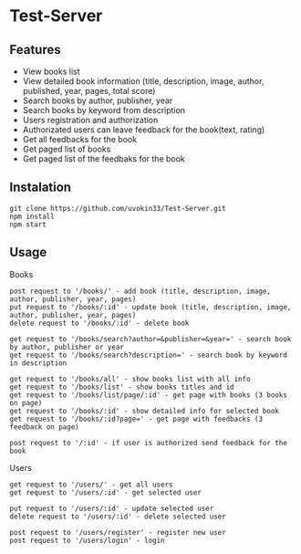 # Test-Server

## Features ##

* View books list
* View detailed book information (title, description, image, author, published, year, pages, total score)
* Search books by author, publisher, year
* Search books by keyword from description
* Users registration and authorization 
* Authorizated users can leave feedback for the book(text, rating)
* Get all feedbacks for the book 
* Get paged list of books
* Get paged list of the feedbaks for the book

## Instalation ##

```
git clone https://github.com/uvokin33/Test-Server.git 
npm install
npm start
```

## Usage ##

Books
```
post request to '/books/' - add book (title, description, image, author, publisher, year, pages)  
put request to '/books/:id' - update book (title, description, image, author, publisher, year, pages)  
delete request to '/books/:id' - delete book  
```

```
get request to '/books/search?author=&publisher=&year=' - search book by author, publisher or year  
get request to '/books/search?description=' - search book by keyword in description  
```

```
get request to '/books/all' - show books list with all info  
get request to '/books/list' - show books titles and id  
get request to '/books/list/page/:id' - get page with books (3 books on page)
get request to '/books/:id' - show detailed info for selected book  
get request to '/books/:id?page=' - get page with feedbacks (3 feedback on page)

post request to '/:id' - if user is authorized send feedback for the book
```
Users
```
get request to '/users/' - get all users  
get request to '/users/:id' - get selected user  
```
```
put request to '/users/:id' - update selected user 
delete request to '/users/:id' - delete selected user 
```
```
post request to '/users/register' - register new user 
post request to '/users/login' - login
```
